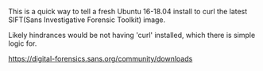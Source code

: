 This is a quick way to tell a fresh Ubuntu 16-18.04 install to curl the latest SIFT(Sans Investigative Forensic 
Toolkit) image. 

Likely hindrances would be not having 'curl' installed, which there is simple logic for. 

https://digital-forensics.sans.org/community/downloads
